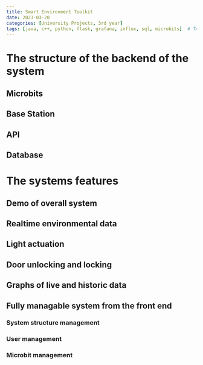 ```yaml
---
title: Smart Environment Toolkit
date: 2023-03-20
categories: [University Projects, 3rd year]
tags: [java, c++, python, flask, grafana, influx, sql, microbits]  # TAG names should always be lowercase
---
```


# The structure of the backend of the system

## Microbits

## Base Station

## API

## Database

# The systems features

## Demo of overall system

## Realtime environmental data

## Light actuation

## Door unlocking and locking

## Graphs of live and historic data

## Fully managable system from the front end

### System structure management

### User management

### Microbit management

